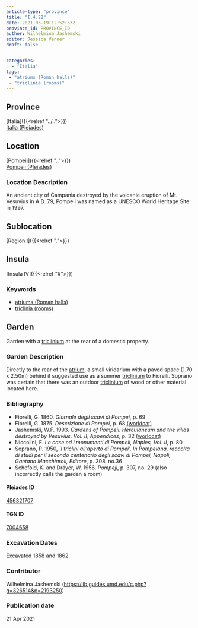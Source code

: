 ```yaml
---
article-type: "province"
title: "I.4.22"
date: 2021-03-19T12:52:53Z
province_id: PROVINCE_ID
author: Wilhelmina Jashemski
editor: Jessica Venner
draft: false


categories:
  - "Italia"
tags:
 - "atriums (Roman halls)"
 - "triclinia (rooms)"
---
```


## Province
[Italia]({{<relref "../..">}}) \
[Italia (Pleiades)](https://pleiades.stoa.org/places/1052)

## Location
[Pompeii]({{<relref "..">}}) \
[Pompeii (Pleiades)](https://pleiades.stoa.org/places/433032)


### Location Description
An ancient city of Campania destroyed by the volcanic eruption of Mt. Vesuvius in A.D. 79, Pompeii was named as a UNESCO World Heritage Site in 1997.

## Sublocation
[Region I]({{<relref ".">}})
## Insula
[Insula IV]({{<relref "#">}})

### Keywords
- [atriums (Roman halls)](http://vocab.getty.edu/page/aat/300004097)
- [triclinia (rooms)](http://vocab.getty.edu/page/aat/300004359)

## Garden
Garden with a [triclinium](http://vocab.getty.edu/page/aat/300004359) at the rear of a domestic property.


### Garden Description
Directly to the rear of the [atrium](http://vocab.getty.edu/page/aat/300004097), a small viridarium with a paved space (1.70 x 2.50m) behind it suggested use as a summer [triclinium](http://vocab.getty.edu/page/aat/300004359) to Fiorelli. Soprano was certain that there was an outdoor [triclinium](http://vocab.getty.edu/page/aat/300004359) of wood or other material located here.


### Bibliography

* Fiorelli, G. 1860. *Giornale degli scavi di Pompei*, p. 69    
* Fiorelli, G. 1875. *Descrizione di Pompei*, p. 68 [(worldcat)](https://www.worldcat.org/title/descrizione-di-pompei/oclc/9528380)   
* Jashemski, W.F. 1993. *Gardens of Pompeii: Herculaneum and the villas destroyed by Vesuvius. Vol. II, Appendices*, p. 32 [(worldcat)](https://www.worldcat.org/title/gardens-of-pompeii-herculaneum-and-the-villas-destroyed-by-vesuvius-volume-2-appendices/oclc/222353569)  
* Niccolini, F. *Le case ed i monumenti di Pompeii, Naples, Vol. II*, p. 80    
* Soprano, P. 1950, *'I triclini all’aperto di Pompei', In Pompeiana, raccolta di studi per il secondo centenario degli scavi di Pompei, Napoli, Gaetano Macchiaroli, Editore*, p. 308, no.36  
* Schefold, K. and Dräyer, W. 1956. *Pompeji*, p. 307, no. 29  (also incorrectly calls the garden a room)  


<!--#### Periodo ID-->

<!-- [PERIODO_ID](https://pleiades.stoa.org/places/PLEIADES_ID) -->

#### Pleiades ID
[456321707](https://pleiades.stoa.org/places/456321707)

#### TGN ID
[7004658](http://vocab.getty.edu/page/tgn/7004658)

###  Excavation Dates
Excavated 1858 and 1862.

### Contributor
Wilhelmina Jashemski (https://lib.guides.umd.edu/c.php?g=326514&p=2193250)


### Publication date

21 Apr 2021
<!-- Format: dd MONTH_NAME yyyy -->

<!-- DATE -->
